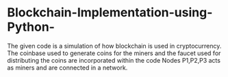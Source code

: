 # Blockchain-Implementation-using-Python-

The given code is a simulation of how blockchain is used in cryptocurrency.
The coinbase used to generate coins for the miners and the faucet used for distributing the coins are incorporated within the code 
Nodes P1,P2,P3 acts as miners and are connected in a network.

